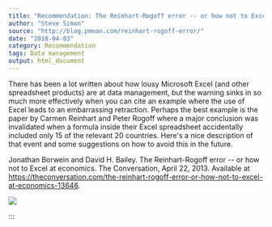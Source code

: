 ```yaml
---
title: "Recommendation: The Reinhart-Rogoff error -- or how not to Excel at economics"
author: "Steve Simon"
source: "http://blog.pmean.com/reinhart-rogoff-error/"
date: "2018-04-03"
category: Recommendation
tags: Data management
output: html_document
---
```


There has been a lot written about how lousy Microsoft Excel (and other
spreadsheet products) are at data management, but the warning sinks in
so much more effectively when you can cite an example where the use of
Excel leads to an embarrassing retraction. Perhaps the best example is
the paper by Carmen Reinhart and Peter Rogoff where a major conclusion
was invalidated when a formula inside their Excel spreadsheet
accidentally included only 15 of the relevant 20 countries. Here's a
nice description of that event and some suggestions on how to avoid this
in the future.

<!---More--->

Jonathan Borwein and David H. Bailey. The Reinhart-Rogoff error -- or
how not to Excel at economics. The Conversation, April 22, 2013.
Available at
<https://theconversation.com/the-reinhart-rogoff-error-or-how-not-to-excel-at-economics-13646>.

![](../../../images/reinhart-rogoff-error01.png)


:::

